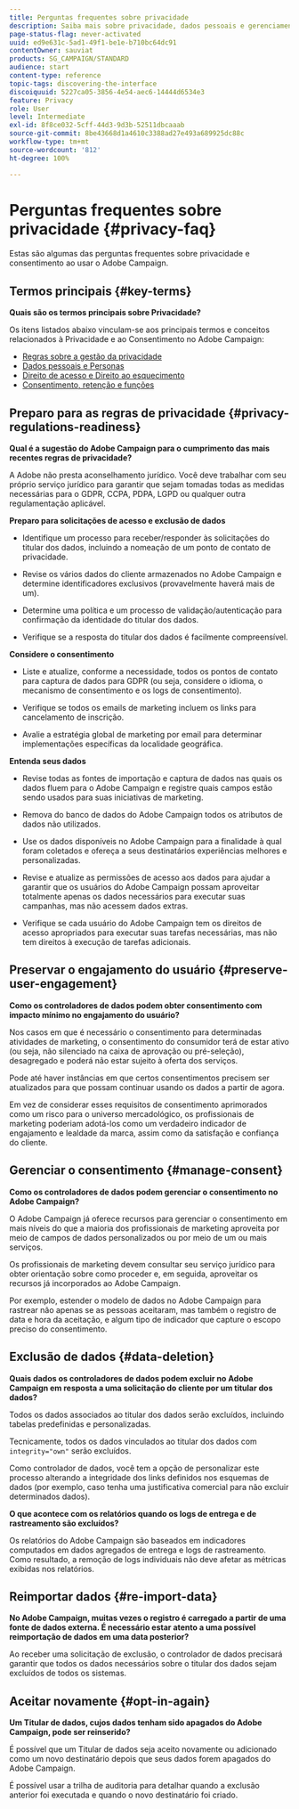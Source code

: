 ```yaml
---
title: Perguntas frequentes sobre privacidade
description: Saiba mais sobre privacidade, dados pessoais e gerenciamento de consentimento no Adobe Campaign Standard
page-status-flag: never-activated
uuid: ed9e631c-5ad1-49f1-be1e-b710bc64dc91
contentOwner: sauviat
products: SG_CAMPAIGN/STANDARD
audience: start
content-type: reference
topic-tags: discovering-the-interface
discoiquuid: 5227ca05-3856-4e54-aec6-14444d6534e3
feature: Privacy
role: User
level: Intermediate
exl-id: 8f8ce032-5cff-44d3-9d3b-52511dbcaaab
source-git-commit: 8be43668d1a4610c3388ad27e493a689925dc88c
workflow-type: tm+mt
source-wordcount: '812'
ht-degree: 100%

---
```


# Perguntas frequentes sobre privacidade {#privacy-faq}

Estas são algumas das perguntas frequentes sobre privacidade e consentimento ao usar o Adobe Campaign.

## Termos principais {#key-terms}

**Quais são os termos principais sobre Privacidade?**

Os itens listados abaixo vinculam-se aos principais termos e conceitos relacionados à Privacidade e ao Consentimento no Adobe Campaign:

* [Regras sobre a gestão da privacidade](../../start/using/privacy-management.md#privacy-management-regulations)
* [Dados pessoais e Personas](../../start/using/privacy.md#personal-data)
* [Direito de acesso e Direito ao esquecimento](../../start/using/privacy-management.md#right-access-forgotten)
* [Consentimento, retenção e funções](../../start/using/privacy-management.md#consent-retention-roles)

## Preparo para as regras de privacidade {#privacy-regulations-readiness}

**Qual é a sugestão do Adobe Campaign para o cumprimento das mais recentes regras de privacidade?**

A Adobe não presta aconselhamento jurídico. Você deve trabalhar com seu próprio serviço jurídico para garantir que sejam tomadas todas as medidas necessárias para o GDPR, CCPA, PDPA, LGPD ou qualquer outra regulamentação aplicável.

**Preparo para solicitações de acesso e exclusão de dados**

* Identifique um processo para receber/responder às solicitações do titular dos dados, incluindo a nomeação de um ponto de contato de privacidade.

* Revise os vários dados do cliente armazenados no Adobe Campaign e determine identificadores exclusivos (provavelmente haverá mais de um).

* Determine uma política e um processo de validação/autenticação para confirmação da identidade do titular dos dados.

* Verifique se a resposta do titular dos dados é facilmente compreensível.

**Considere o consentimento**

* Liste e atualize, conforme a necessidade, todos os pontos de contato para captura de dados para GDPR (ou seja, considere o idioma, o mecanismo de consentimento e os logs de consentimento).

* Verifique se todos os emails de marketing incluem os links para cancelamento de inscrição.

* Avalie a estratégia global de marketing por email para determinar implementações específicas da localidade geográfica.

**Entenda seus dados**

* Revise todas as fontes de importação e captura de dados nas quais os dados fluem para o Adobe Campaign e registre quais campos estão sendo usados para suas iniciativas de marketing.

* Remova do banco de dados do Adobe Campaign todos os atributos de dados não utilizados.

* Use os dados disponíveis no Adobe Campaign para a finalidade à qual foram coletados e ofereça a seus destinatários experiências melhores e personalizadas.

* Revise e atualize as permissões de acesso aos dados para ajudar a garantir que os usuários do Adobe Campaign possam aproveitar totalmente apenas os dados necessários para executar suas campanhas, mas não acessem dados extras.

* Verifique se cada usuário do Adobe Campaign tem os direitos de acesso apropriados para executar suas tarefas necessárias, mas não tem direitos à execução de tarefas adicionais.

## Preservar o engajamento do usuário {#preserve-user-engagement}

**Como os controladores de dados podem obter consentimento com impacto mínimo no engajamento do usuário?**

Nos casos em que é necessário o consentimento para determinadas atividades de marketing, o consentimento do consumidor terá de estar ativo (ou seja, não silenciado na caixa de aprovação ou pré-seleção), desagregado e poderá não estar sujeito à oferta dos serviços.

Pode até haver instâncias em que certos consentimentos precisem ser atualizados para que possam continuar usando os dados a partir de agora.

Em vez de considerar esses requisitos de consentimento aprimorados como um risco para o universo mercadológico, os profissionais de marketing poderiam adotá-los como um verdadeiro indicador de engajamento e lealdade da marca, assim como da satisfação e confiança do cliente.

## Gerenciar o consentimento {#manage-consent}

**Como os controladores de dados podem gerenciar o consentimento no Adobe Campaign?**

O Adobe Campaign já oferece recursos para gerenciar o consentimento em mais níveis do que a maioria dos profissionais de marketing aproveita por meio de campos de dados personalizados ou por meio de um ou mais serviços.

Os profissionais de marketing devem consultar seu serviço jurídico para obter orientação sobre como proceder e, em seguida, aproveitar os recursos já incorporados ao Adobe Campaign.

Por exemplo, estender o modelo de dados no Adobe Campaign para rastrear não apenas se as pessoas aceitaram, mas também o registro de data e hora da aceitação, e algum tipo de indicador que capture o escopo preciso do consentimento.

## Exclusão de dados {#data-deletion}

**Quais dados os controladores de dados podem excluir no Adobe Campaign em resposta a uma solicitação do cliente por um titular dos dados?**

Todos os dados associados ao titular dos dados serão excluídos, incluindo tabelas predefinidas e personalizadas.

Tecnicamente, todos os dados vinculados ao titular dos dados com `integrity="own"` serão excluídos.

Como controlador de dados, você tem a opção de personalizar este processo alterando a integridade dos links definidos nos esquemas de dados (por exemplo, caso tenha uma justificativa comercial para não excluir determinados dados).

**O que acontece com os relatórios quando os logs de entrega e de rastreamento são excluídos?**

Os relatórios do Adobe Campaign são baseados em indicadores computados em dados agregados de entrega e logs de rastreamento. Como resultado, a remoção de logs individuais não deve afetar as métricas exibidas nos relatórios.

## Reimportar dados {#re-import-data}

**No Adobe Campaign, muitas vezes o registro é carregado a partir de uma fonte de dados externa. É necessário estar atento a uma possível reimportação de dados em uma data posterior?**

Ao receber uma solicitação de exclusão, o controlador de dados precisará garantir que todos os dados necessários sobre o titular dos dados sejam excluídos de todos os sistemas.

## Aceitar novamente {#opt-in-again}

**Um Titular de dados, cujos dados tenham sido apagados do Adobe Campaign, pode ser reinserido?**

É possível que um Titular de dados seja aceito novamente ou adicionado como um novo destinatário depois que seus dados forem apagados do Adobe Campaign.

É possível usar a trilha de auditoria para detalhar quando a exclusão anterior foi executada e quando o novo destinatário foi criado.

